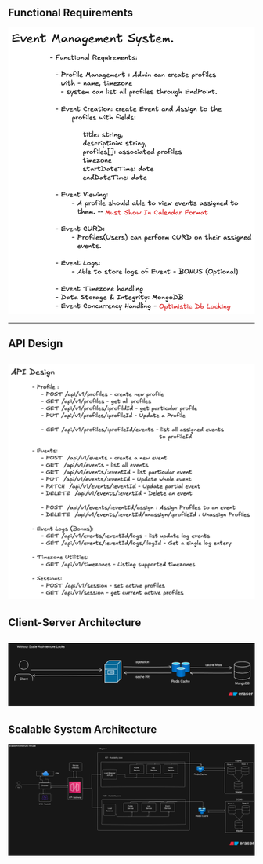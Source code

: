 ## Functional Requirements
![Functional Requirements](./Functional_Requirement.png)

---
## API Design
![API Design](./API_Design.png)
---

## Client-Server Architecture
![Architecture](./Simple_Architecture.png)
---

## Scalable System Architecture
![Scaled Architecture](./Scale_Architecture.png)